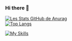 ### Hi there 👋
[![Les Stats GitHub de Anurag](https://github-readme-stats.vercel.app/api?username=MedericDev&count_private=true&theme=radical)](https://github.com/MedericDev)
<br>
[![Top Langs](https://github-readme-stats.vercel.app/api/top-langs/?username=MedericDev&hide_progress=true)](https://github.com/MedericDev/github-readme-stats)
<br>

[![My Skills](https://skillicons.dev/icons?i=js,html,css,react,php,mysql,nodejs,sass,vscode)](https://skillicons.dev)

